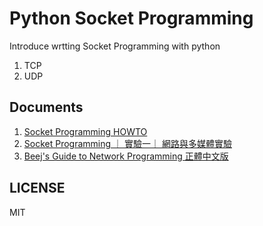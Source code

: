 # Python Socket Programming
Introduce wrtting Socket Programming with python

1. TCP
2. UDP

## Documents
1. [Socket Programming HOWTO](https://docs.python.org/3.5/howto/sockets.html)
2. [Socket Programming ｜ 實驗一｜ 網路與多媒體實驗](http://wmnlab.ee.ntu.edu.tw/nmlab/exp1_socket.html)
3. [Beej's Guide to Network Programming 正體中文版](http://beej-zhtw.netdpi.net/02-what-is-socket)

## LICENSE
MIT
